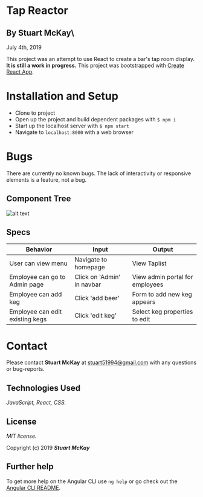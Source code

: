# Tap Reactor
## By Stuart McKay\

July 4th, 2019

This project was an attempt to use React to create a bar's tap room display. __It is still a work in progress.__ This project was bootstrapped with [Create React App](https://github.com/facebook/create-react-app).

# Installation and Setup 

* Clone to project
* Open up the project and build dependent packages with `$ npm i`
* Start up the localhost server with `$ npm start`
* Navigate to `localhost:8000` with a web browser

# Bugs

There are currently no known bugs. The lack of interactivity or responsive elements is a feature, not a bug.

## Component Tree

![alt text](https://github.com/MCStuart/React-Friday-Project-Private-Hold/blob/master/React%20Tap%20Room%20Component%20Tree.png "Component Tree")

## Specs

|     Behavior    |  Input | Output
| ------------- | ----- | ----- |
| User can view menu | Navigate to homepage | View Taplist |
| Employee can go to Admin page | Click on 'Admin' in navbar | View admin portal for employees |
| Employee can add keg | Click 'add beer' | Form to add new keg appears |
| Employee can edit existing kegs | Click 'edit keg' | Select keg properties to edit |

# Contact

Please contact __Stuart McKay__ at [stuart51994@gmail.com](stuart51994@gmail.com) with any questions or bug-reports.

## Technologies Used

_JavaScript, React, CSS._

## License

*MIT license.*

Copyright (c) 2019 **_Stuart McKay_**

## Further help

To get more help on the Angular CLI use `ng help` or go check out the [Angular CLI README](https://github.com/angular/angular-cli/blob/master/README.md).
